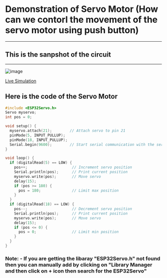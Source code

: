 # Demonstration of Servo Motor (How can we contorl the movement of the servo motor using push button)

-------

## This is the sanpshot of the circuit

---------
![image](https://github.com/SatishKumar75/ardunio-nodemcu/assets/106571472/92f42d16-ff7b-44b8-97c3-601c7e043f1e)

[Live Simulation](https://wokwi.com/projects/374300472186701825 "https://wokwi.com/projects/374300472186701825")

## Here is the code of the Servo Motor

```c++
#include <ESP32Servo.h>
Servo myservo;
int pos = 0;

void setup() {
  myservo.attach(21);        // Attach servo to pin 21
  pinMode(5, INPUT_PULLUP);
  pinMode(18, INPUT_PULLUP);
  Serial.begin(9600);        // Start serial communication with the serial monitor at a baud rate of 9600.
}

void loop() {
  if (digitalRead(5) == LOW) {
    pos++;                    // Increment servo position
    Serial.println(pos);      // Print current position
    myservo.write(pos);       // Move servo
    delay(15);               
    if (pos >= 180) {
      pos = 180;              // Limit max position
    }
  }
  if (digitalRead(18) == LOW) {
    pos--;                    // Decrement servo position
    Serial.println(pos);      // Print current position
    myservo.write(pos);       // Move servo
    delay(15);             
    if (pos <= 0) {
      pos = 0;                // Limit min position
    }
  }
}

```
### Note: - If you are getting the libaray "ESP32Servo.h" not found then you can manually add by clicking on "Library Manager and then click on + icon then search for the ESP32Servo"  
